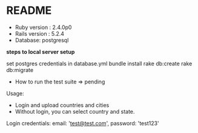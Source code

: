 # README

* Ruby version : 2.4.0p0
* Rails version : 5.2.4
* Database: postgresql

**steps to local server setup**

set postgres credentials in database.yml
bundle install
rake db:create
rake db:migrate


* How to run the test suite
=> pending


Usage:
- Login and upload countries and cities
- Without login, you can select country and state.

Login credentials:
  email: 'test@test.com',
  password: 'test123'
